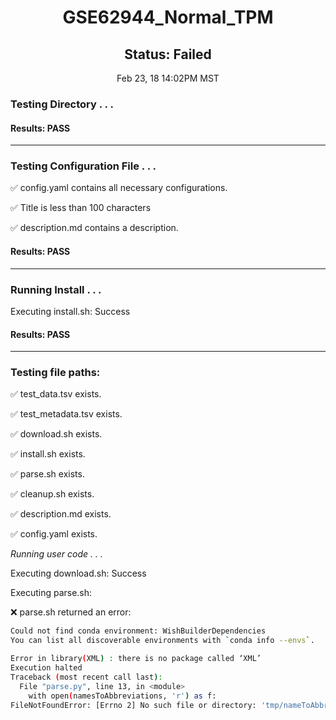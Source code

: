 <h1><center>GSE62944_Normal_TPM</center></h1>
<h2><center> Status: Failed </center></h2>
<center>Feb 23, 18 14:02PM MST</center>


### Testing Directory . . .

#### Results: PASS
---
### Testing Configuration File . . .

&#9989;	config.yaml contains all necessary configurations.

&#9989;	Title is less than 100 characters

&#9989;	description.md contains a description.

#### Results: PASS
---
### Running Install . . .

Executing install.sh: Success

#### Results: PASS
---

### Testing file paths:

&#9989;	test_data.tsv exists.

&#9989;	test_metadata.tsv exists.

&#9989;	download.sh exists.

&#9989;	install.sh exists.

&#9989;	parse.sh exists.

&#9989;	cleanup.sh exists.

&#9989;	description.md exists.

&#9989;	config.yaml exists.

*Running user code . . .*

Executing download.sh: Success

Executing parse.sh: 

&#10060;	parse.sh returned an error:
~~~bash
Could not find conda environment: WishBuilderDependencies
You can list all discoverable environments with `conda info --envs`.

Error in library(XML) : there is no package called ‘XML’
Execution halted
Traceback (most recent call last):
  File "parse.py", line 13, in <module>
    with open(namesToAbbreviations, 'r') as f:
FileNotFoundError: [Errno 2] No such file or directory: 'tmp/nameToAbbreviation.txt'
~~~

